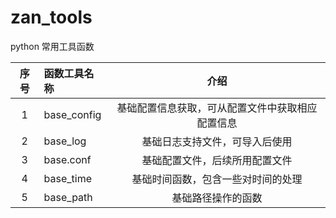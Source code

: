 # zan_tools
python 常用工具函数

| 序号 | 函数工具名称 |                       介绍                       |
| :--: | :----------- | :----------------------------------------------: |
|  1   | base_config  | 基础配置信息获取，可从配置文件中获取相应配置信息 |
|  2   | base_log     |          基础日志支持文件，可导入后使用          |
|  3   | base.conf    |          基础配置文件，后续所用配置文件          |
|  4   | base_time    |        基础时间函数，包含一些对时间的处理        |
|  5   | base_path    |                基础路径操作的函数                |



 